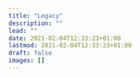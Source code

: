```yaml
---
title: "Legacy"
description: ""
lead: ""
date: 2021-02-04T12:33:23+01:00
lastmod: 2021-02-04T12:33:23+01:00
draft: false
images: []
---
```


